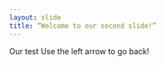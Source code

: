 ```yaml
---
layout: slide
title: “Welcome to our second slide!”
---
```

Our test
Use the left arrow to go back!
